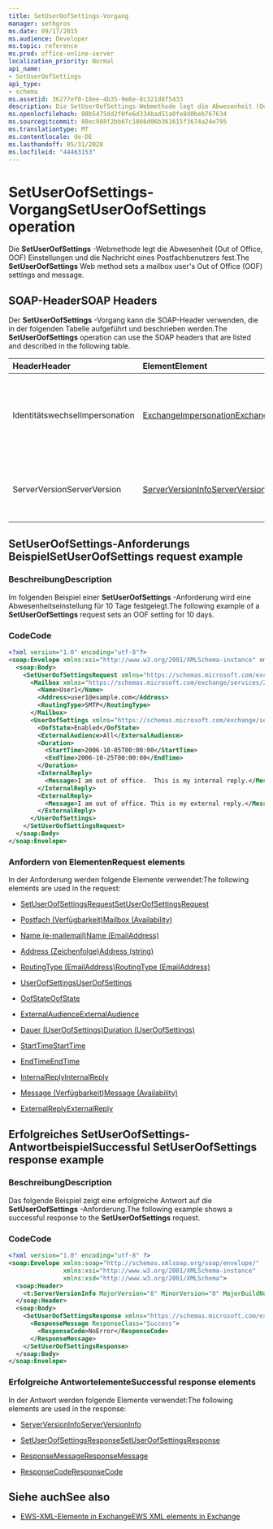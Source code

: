 ```yaml
---
title: SetUserOofSettings-Vorgang
manager: sethgros
ms.date: 09/17/2015
ms.audience: Developer
ms.topic: reference
ms.prod: office-online-server
localization_priority: Normal
api_name:
- SetUserOofSettings
api_type:
- schema
ms.assetid: 36277ef0-18ee-4b35-9e6e-8c321d8f5433
description: Die SetUserOofSettings-Webmethode legt die Abwesenheit (Out of Office, OOF) Einstellungen und die Nachricht eines Postfachbenutzers fest.
ms.openlocfilehash: 88b5475dd2f0fe6d334bad51a0fe8d0beb767634
ms.sourcegitcommit: 88ec988f2bb67c1866d06b361615f3674a24e795
ms.translationtype: MT
ms.contentlocale: de-DE
ms.lasthandoff: 05/31/2020
ms.locfileid: "44463153"
---
```

# <a name="setuseroofsettings-operation"></a><span data-ttu-id="29835-103">SetUserOofSettings-Vorgang</span><span class="sxs-lookup"><span data-stu-id="29835-103">SetUserOofSettings operation</span></span>

<span data-ttu-id="29835-104">Die **SetUserOofSettings** -Webmethode legt die Abwesenheit (Out of Office, OOF) Einstellungen und die Nachricht eines Postfachbenutzers fest.</span><span class="sxs-lookup"><span data-stu-id="29835-104">The **SetUserOofSettings** Web method sets a mailbox user's Out of Office (OOF) settings and message.</span></span> 
  
## <a name="soap-headers"></a><span data-ttu-id="29835-105">SOAP-Header</span><span class="sxs-lookup"><span data-stu-id="29835-105">SOAP Headers</span></span>

<span data-ttu-id="29835-106">Der **SetUserOofSettings** -Vorgang kann die SOAP-Header verwenden, die in der folgenden Tabelle aufgeführt und beschrieben werden.</span><span class="sxs-lookup"><span data-stu-id="29835-106">The **SetUserOofSettings** operation can use the SOAP headers that are listed and described in the following table.</span></span> 
  
|<span data-ttu-id="29835-107">**Header**</span><span class="sxs-lookup"><span data-stu-id="29835-107">**Header**</span></span>|<span data-ttu-id="29835-108">**Element**</span><span class="sxs-lookup"><span data-stu-id="29835-108">**Element**</span></span>|<span data-ttu-id="29835-109">**Beschreibung**</span><span class="sxs-lookup"><span data-stu-id="29835-109">**Description**</span></span>|
|:-----|:-----|:-----|
|<span data-ttu-id="29835-110">Identitätswechsel</span><span class="sxs-lookup"><span data-stu-id="29835-110">Impersonation</span></span>  <br/> |[<span data-ttu-id="29835-111">ExchangeImpersonation</span><span class="sxs-lookup"><span data-stu-id="29835-111">ExchangeImpersonation</span></span>](exchangeimpersonation.md) <br/> |<span data-ttu-id="29835-112">Identifiziert den Benutzer, für den die Clientanwendung einen Identitätswechsel durchführt.</span><span class="sxs-lookup"><span data-stu-id="29835-112">Identifies the user whom the client application is impersonating.</span></span>  <br/> |
|<span data-ttu-id="29835-113">ServerVersion</span><span class="sxs-lookup"><span data-stu-id="29835-113">ServerVersion</span></span>  <br/> |[<span data-ttu-id="29835-114">ServerVersionInfo</span><span class="sxs-lookup"><span data-stu-id="29835-114">ServerVersionInfo</span></span>](serverversioninfo.md) <br/> |<span data-ttu-id="29835-115">Gibt die Version des Servers an, der auf die Anforderung geantwortet hat.</span><span class="sxs-lookup"><span data-stu-id="29835-115">Identifies the version of the server that responded to the request.</span></span>  <br/> |
   
## <a name="setuseroofsettings-request-example"></a><span data-ttu-id="29835-116">SetUserOofSettings-Anforderungs Beispiel</span><span class="sxs-lookup"><span data-stu-id="29835-116">SetUserOofSettings request example</span></span>

### <a name="description"></a><span data-ttu-id="29835-117">Beschreibung</span><span class="sxs-lookup"><span data-stu-id="29835-117">Description</span></span>

<span data-ttu-id="29835-118">Im folgenden Beispiel einer **SetUserOofSettings** -Anforderung wird eine Abwesenheitseinstellung für 10 Tage festgelegt.</span><span class="sxs-lookup"><span data-stu-id="29835-118">The following example of a **SetUserOofSettings** request sets an OOF setting for 10 days.</span></span> 
  
### <a name="code"></a><span data-ttu-id="29835-119">Code</span><span class="sxs-lookup"><span data-stu-id="29835-119">Code</span></span>

```XML
<?xml version="1.0" encoding="utf-8"?>
<soap:Envelope xmlns:xsi="http://www.w3.org/2001/XMLSchema-instance" xmlns:xsd="http://www.w3.org/2001/XMLSchema" xmlns:soap="http://schemas.xmlsoap.org/soap/envelope/">
  <soap:Body>
    <SetUserOofSettingsRequest xmlns="https://schemas.microsoft.com/exchange/services/2006/messages">
      <Mailbox xmlns="https://schemas.microsoft.com/exchange/services/2006/types">
        <Name>User1</Name>
        <Address>user1@example.com</Address>
        <RoutingType>SMTP</RoutingType>
      </Mailbox>
      <UserOofSettings xmlns="https://schemas.microsoft.com/exchange/services/2006/types">
        <OofState>Enabled</OofState>
        <ExternalAudience>All</ExternalAudience>
        <Duration>
          <StartTime>2006-10-05T00:00:00</StartTime>
          <EndTime>2006-10-25T00:00:00</EndTime>
        </Duration>
        <InternalReply>
          <Message>I am out of office.  This is my internal reply.</Message>
        </InternalReply>
        <ExternalReply>
          <Message>I am out of office. This is my external reply.</Message>
        </ExternalReply>
      </UserOofSettings>
    </SetUserOofSettingsRequest>
  </soap:Body>
</soap:Envelope>
```

### <a name="request-elements"></a><span data-ttu-id="29835-120">Anfordern von Elementen</span><span class="sxs-lookup"><span data-stu-id="29835-120">Request elements</span></span>

<span data-ttu-id="29835-121">In der Anforderung werden folgende Elemente verwendet:</span><span class="sxs-lookup"><span data-stu-id="29835-121">The following elements are used in the request:</span></span>
  
- [<span data-ttu-id="29835-122">SetUserOofSettingsRequest</span><span class="sxs-lookup"><span data-stu-id="29835-122">SetUserOofSettingsRequest</span></span>](setuseroofsettingsrequest.md)
    
- [<span data-ttu-id="29835-123">Postfach (Verfügbarkeit)</span><span class="sxs-lookup"><span data-stu-id="29835-123">Mailbox (Availability)</span></span>](mailbox-availability.md)
    
- [<span data-ttu-id="29835-124">Name (e-mailemail)</span><span class="sxs-lookup"><span data-stu-id="29835-124">Name (EmailAddress)</span></span>](name-emailaddress.md)
    
- [<span data-ttu-id="29835-125">Address (Zeichenfolge)</span><span class="sxs-lookup"><span data-stu-id="29835-125">Address (string)</span></span>](address-string.md)
    
- [<span data-ttu-id="29835-126">RoutingType (EmailAddress)</span><span class="sxs-lookup"><span data-stu-id="29835-126">RoutingType (EmailAddress)</span></span>](routingtype-emailaddress.md)
    
- [<span data-ttu-id="29835-127">UserOofSettings</span><span class="sxs-lookup"><span data-stu-id="29835-127">UserOofSettings</span></span>](useroofsettings.md)
    
- [<span data-ttu-id="29835-128">OofState</span><span class="sxs-lookup"><span data-stu-id="29835-128">OofState</span></span>](oofstate.md)
    
- [<span data-ttu-id="29835-129">ExternalAudience</span><span class="sxs-lookup"><span data-stu-id="29835-129">ExternalAudience</span></span>](externalaudience.md)
    
- [<span data-ttu-id="29835-130">Dauer (UserOofSettings)</span><span class="sxs-lookup"><span data-stu-id="29835-130">Duration (UserOofSettings)</span></span>](duration-useroofsettings.md)
    
- [<span data-ttu-id="29835-131">StartTime</span><span class="sxs-lookup"><span data-stu-id="29835-131">StartTime</span></span>](starttime.md)
    
- [<span data-ttu-id="29835-132">EndTime</span><span class="sxs-lookup"><span data-stu-id="29835-132">EndTime</span></span>](endtime.md)
    
- [<span data-ttu-id="29835-133">InternalReply</span><span class="sxs-lookup"><span data-stu-id="29835-133">InternalReply</span></span>](internalreply.md)
    
- [<span data-ttu-id="29835-134">Message (Verfügbarkeit)</span><span class="sxs-lookup"><span data-stu-id="29835-134">Message (Availability)</span></span>](message-availability.md)
    
- [<span data-ttu-id="29835-135">ExternalReply</span><span class="sxs-lookup"><span data-stu-id="29835-135">ExternalReply</span></span>](externalreply.md)
    
## <a name="successful-setuseroofsettings-response-example"></a><span data-ttu-id="29835-136">Erfolgreiches SetUserOofSettings-Antwortbeispiel</span><span class="sxs-lookup"><span data-stu-id="29835-136">Successful SetUserOofSettings response example</span></span>

### <a name="description"></a><span data-ttu-id="29835-137">Beschreibung</span><span class="sxs-lookup"><span data-stu-id="29835-137">Description</span></span>

<span data-ttu-id="29835-138">Das folgende Beispiel zeigt eine erfolgreiche Antwort auf die **SetUserOofSettings** -Anforderung.</span><span class="sxs-lookup"><span data-stu-id="29835-138">The following example shows a successful response to the **SetUserOofSettings** request.</span></span> 
  
### <a name="code"></a><span data-ttu-id="29835-139">Code</span><span class="sxs-lookup"><span data-stu-id="29835-139">Code</span></span>

```XML
<?xml version="1.0" encoding="utf-8" ?> 
<soap:Envelope xmlns:soap="http://schemas.xmlsoap.org/soap/envelope/"
               xmlns:xsi="http://www.w3.org/2001/XMLSchema-instance"
               xmlns:xsd="http://www.w3.org/2001/XMLSchema">
  <soap:Header>
    <t:ServerVersionInfo MajorVersion="8" MinorVersion="0" MajorBuildNumber="685" MinorBuildNumber="8" xmlns:t="https://schemas.microsoft.com/exchange/services/2006/types" /> 
  </soap:Header>
  <soap:Body>
    <SetUserOofSettingsResponse xmlns="https://schemas.microsoft.com/exchange/services/2006/messages">
      <ResponseMessage ResponseClass="Success">
        <ResponseCode>NoError</ResponseCode> 
      </ResponseMessage>
    </SetUserOofSettingsResponse>
  </soap:Body>
</soap:Envelope>
```

### <a name="successful-response-elements"></a><span data-ttu-id="29835-140">Erfolgreiche Antwortelemente</span><span class="sxs-lookup"><span data-stu-id="29835-140">Successful response elements</span></span>

<span data-ttu-id="29835-141">In der Antwort werden folgende Elemente verwendet:</span><span class="sxs-lookup"><span data-stu-id="29835-141">The following elements are used in the response:</span></span>
  
- [<span data-ttu-id="29835-142">ServerVersionInfo</span><span class="sxs-lookup"><span data-stu-id="29835-142">ServerVersionInfo</span></span>](serverversioninfo.md)
    
- [<span data-ttu-id="29835-143">SetUserOofSettingsResponse</span><span class="sxs-lookup"><span data-stu-id="29835-143">SetUserOofSettingsResponse</span></span>](setuseroofsettingsresponse.md)
    
- [<span data-ttu-id="29835-144">ResponseMessage</span><span class="sxs-lookup"><span data-stu-id="29835-144">ResponseMessage</span></span>](responsemessage.md)
    
- [<span data-ttu-id="29835-145">ResponseCode</span><span class="sxs-lookup"><span data-stu-id="29835-145">ResponseCode</span></span>](responsecode.md)
    
## <a name="see-also"></a><span data-ttu-id="29835-146">Siehe auch</span><span class="sxs-lookup"><span data-stu-id="29835-146">See also</span></span>



- [<span data-ttu-id="29835-147">EWS-XML-Elemente in Exchange</span><span class="sxs-lookup"><span data-stu-id="29835-147">EWS XML elements in Exchange</span></span>](ews-xml-elements-in-exchange.md)

